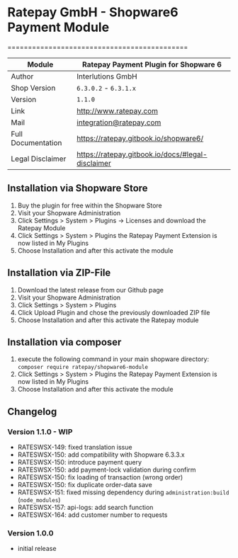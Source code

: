 # Ratepay GmbH - Shopware6 Payment Module
============================================

|Module | Ratepay Payment Plugin for Shopware 6
|------|----------
|Author | Interlutions GmbH
|Shop Version | `6.3.0.2` - `6.3.1.x`
|Version | `1.1.0`
|Link | http://www.ratepay.com
|Mail | integration@ratepay.com
|Full Documentation | https://ratepay.gitbook.io/shopware6/
|Legal Disclaimer|https://ratepay.gitbook.io/docs/#legal-disclaimer

## Installation via Shopware Store
1. Buy the plugin for free within the Shopware Store
2. Visit your Shopware Administration
3. Click Settings > System > Plugins -> Licenses and download the Ratepay Module 
4. Click Settings > System > Plugins the Ratepay Payment Extension is now listed in My Plugins
5. Choose Installation and after this activate the module 

## Installation via ZIP-File 
1. Download the latest release from our Github page
2. Visit your Shopware Administration
3. Click Settings > System > Plugins
4. Click Upload Plugin and chose the previously downloaded ZIP file
5. Choose Installation and after this activate the Ratepay module 

## Installation via composer
1. execute the following command in your main shopware directory: `composer require ratepay/shopware6-module`
2. Click Settings > System > Plugins the Ratepay Payment Extension is now listed in My Plugins
3. Choose Installation and after this activate the module 

## Changelog

### Version 1.1.0 - WIP
- RATESWSX-149: fixed translation issue
- RATESWSX-150: add compatibility with Shopware 6.3.3.x
- RATESWSX-150: introduce payment query
- RATESWSX-150: add payment-lock validation during confirm
- RATESWSX-150: fix loading of transaction (wrong order)
- RATESWSX-150: fix duplicate order-data save
- RATESWSX-151: fixed missing dependency during `administration:build` (`node_modules`)
- RATESWSX-157: api-logs: add search function 
- RATESWSX-164: add customer number to requests

### Version 1.0.0
- initial release
